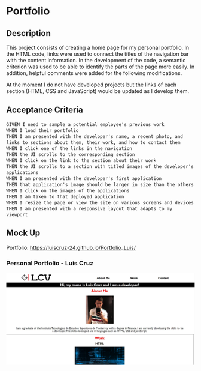 # Portfolio

## Description

This project consists of creating a home page for my personal portfolio. In the HTML code, links were used to connect the titles of the navigation bar with the content information. 
In the development of the code, a semantic criterion was used to be able to identify the parts of the page more easily. In addition, helpful comments were added for the following modifications.

At the moment I do not have developed projects but the links of each section (HTML, CSS and JavaScript) would be updated as I develop them.

## Acceptance Criteria

```
GIVEN I need to sample a potential employee's previous work
WHEN I load their portfolio
THEN I am presented with the developer's name, a recent photo, and links to sections about them, their work, and how to contact them
WHEN I click one of the links in the navigation
THEN the UI scrolls to the corresponding section
WHEN I click on the link to the section about their work
THEN the UI scrolls to a section with titled images of the developer's applications
WHEN I am presented with the developer's first application
THEN that application's image should be larger in size than the others
WHEN I click on the images of the applications
THEN I am taken to that deployed application
WHEN I resize the page or view the site on various screens and devices
THEN I am presented with a responsive layout that adapts to my viewport
```
## Mock Up

Portfolio: <https://luiscruz-24.github.io/Portfolio_Luis/>

### Personal Portfolio - Luis Cruz

![Personal Portfolio](./assets/images/Captura.JPG)
